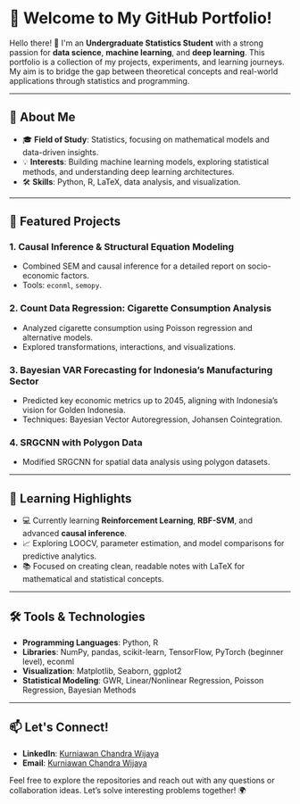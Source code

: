 # 🌟 Welcome to My GitHub Portfolio!

Hello there! 👋 I'm an **Undergraduate Statistics Student** with a strong passion for **data science**, **machine learning**, and **deep learning**. This portfolio is a collection of my projects, experiments, and learning journeys. My aim is to bridge the gap between theoretical concepts and real-world applications through statistics and programming.

---

## 🚀 About Me
- 🎓 **Field of Study**: Statistics, focusing on mathematical models and data-driven insights.
- 💡 **Interests**: Building machine learning models, exploring statistical methods, and understanding deep learning architectures.
- 🛠️ **Skills**: Python, R, LaTeX, data analysis, and visualization.

---

## 📂 Featured Projects

### 1. **Causal Inference & Structural Equation Modeling**
   - Combined SEM and causal inference for a detailed report on socio-economic factors.
   - Tools: `econml`, `semopy`.

### 2. **Count Data Regression: Cigarette Consumption Analysis**
   - Analyzed cigarette consumption using Poisson regression and alternative models.
   - Explored transformations, interactions, and visualizations.

### 3. **Bayesian VAR Forecasting for Indonesia’s Manufacturing Sector**
   - Predicted key economic metrics up to 2045, aligning with Indonesia’s vision for Golden Indonesia.
   - Techniques: Bayesian Vector Autoregression, Johansen Cointegration.

### 4. **SRGCNN with Polygon Data**
   - Modified SRGCNN for spatial data analysis using polygon datasets.

---

## 🧠 Learning Highlights
- 💻 Currently learning **Reinforcement Learning**, **RBF-SVM**, and advanced **causal inference**.
- 📈 Exploring LOOCV, parameter estimation, and model comparisons for predictive analytics.
- 📚 Focused on creating clean, readable notes with LaTeX for mathematical and statistical concepts.

---

## 🛠️ Tools & Technologies
- **Programming Languages**: Python, R
- **Libraries**: NumPy, pandas, scikit-learn, TensorFlow, PyTorch (beginner level), econml
- **Visualization**: Matplotlib, Seaborn, ggplot2
- **Statistical Modeling**: GWR, Linear/Nonlinear Regression, Poisson Regression, Bayesian Methods

---

## 📫 Let's Connect!
- **LinkedIn**: [Kurniawan Chandra Wijaya](https://www.linkedin.com/in/kurniawan-chandra-wijaya-6b148a2b8/)
- **Email**: [Kurniawan Chandra Wijaya](mailto:kurniawanchandrawi@gmail.com)

Feel free to explore the repositories and reach out with any questions or collaboration ideas. Let’s solve interesting problems together! 🌍

